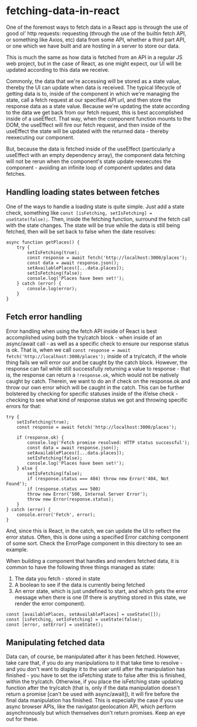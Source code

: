 # fetching-data-in-react

One of the foremost ways to fetch data in a React app is through the use of good ol' http requests: requesting (through the use of the builtin fetch API, or something like Axios, etc) data from some API, whether a third part API, or one which we have built and are hosting in a server to store our data.

This is much the same as how data is fetched from an API in a regular JS web project, but in the case of React, as one might expect, our UI will be updated according to this data we receive.

Commonly, the data that we're accessing will be stored as a state value, thereby the UI can update when data is received. The typical lifecycle of getting data is to, inside of the component in which we're managing the state, call a fetch request at our specified API url, and then store the response data as a state value. Because we're updating the state according to the data we get back from our fetch request, this is best accomplished inside of a useEffect. That way, when the component function mounts to the DOM, the useEffect will fire our fetch request, and then inside of the useEffect the state will be updated with the returned data - thereby reexecuting our component.

But, because the data is fetched inside of the useEffect (particularly a useEffect with an empty dependency array), the component data fetching will not be rerun when the component's state update reexecutes the component - avoiding an infinite loop of component updates and data fetches.

## Handling loading states between fetches

One of the ways to handle a loading state is quite simple. Just add a state check, something like `const [isFetching, setIsFetching] = useState(false);`. Then, inside the fetching function, surround the fetch call with the state changes. The state will be true while the data is still being fetched, then will be set back to false when the date resolves:

```
async function getPlaces() {
    try {
        setIsFetching(true);
        const response = await fetch('http://localhost:3000/places');
        const data = await response.json();
        setAvailablePlaces([...data.places]);
        setIsFetching(false);
        console.log('Places have been set!');
    } catch (error) {
        console.log(error);
    }
}
```

## Fetch error handling

Error handling when using the fetch API inside of React is best accomplished using both the try/catch block - when inside of an async/await call - as well as a specific check to ensure our response status is ok. That is, when we call `const response = await fetch('http://localhost:3000/places');` inside of a try/catch, if the whole thing fails we will error our and be caught by the catch block. However, the response can fail while still successfully returning a value to response - that is, the response can return a `!response.ok`, which would not be natively caught by catch. Therein, we want to do an if check on the response.ok and throw our own error which will be caught in the catch. This can be further bolstered by checking for specific statuses inside of the if/else check - checking to see what kind of response status we got and throwing specific errors for that:

```
try {
    setIsFetching(true);
    const response = await fetch('http://localhost:3000/places');

    if (response.ok) {
        console.log('Fetch promise resolved: HTTP status successful');
        const data = await response.json();
        setAvailablePlaces([...data.places]);
        setIsFetching(false);
        console.log('Places have been set!');
    } else {
        setIsFetching(false);
        if (response.status === 404) throw new Error('404, Not Found');
        if (response.status === 500)
        throw new Error('500, Internal Server Error');
        throw new Error(response.status);
    }
} catch (error) {
    console.error('Fetch', error);
}
```

And, since this is React, in the catch, we can update the UI to reflect the error status. Often, this is done using a specified Error catching component of some sort. Check the ErrorPage component in this directory to see an example.

When building a component that handles and renders fetched data, it is common to have the following three things managed as state:

1. The data you fetch - stored in state
2. A boolean to see if the data is currently being fetched
3. An error state, which is just undefined to start, and which gets the error message when there is one (If there is anything stored in this state, we render the error component).

```
const [availablePlaces, setAvailablePlaces] = useState([]);
const [isFetching, setIsFetching] = useState(false);
const [error, setError] = useState();
```

## Manipulating fetched data

Data can, of course, be manipulated after it has been fetched. However, take care that, if you do any manipulations to it that take time to resolve - and you don't want to display it to the user until after the manipulation has finished - you have to set the isFetching state to false after this is finished, within the try/catch. Otherwise, if you place the isFetching state updating function after the try/catch (that is, only if the data manipulation doesn't return a promise [can't be used with async/await]), it will fire before the final data manipulation has finished. This is especially the case if you use async browser APIs, like the navigator.geolocation API, which perform asynchronously but which themselves don't return promises. Keep an eye out for these.
